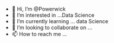- 👋 Hi, I’m @Powerwick
- 👀 I’m interested in ...Data Science
- 🌱 I’m currently learning ... data  Science
- 💞️ I’m looking to collaborate on ...
- 📫 How to reach me ...

<!---
Powerwick/Powerwick is a ✨ special ✨ repository because its `README.md` (this file) appears on your GitHub profile.
You can click the Preview link to take a look at your changes.
--->
